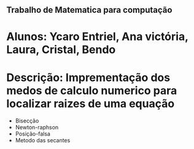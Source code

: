 ## Trabalho de Matematica para computação

# Alunos: Ycaro Entriel, Ana victória, Laura, Cristal, Bendo

# Descrição: Imprementação dos medos de calculo numerico para localizar raizes de uma equação
- Bisecção
- Newton-raphson
- Posição-falsa
- Metodo das secantes
